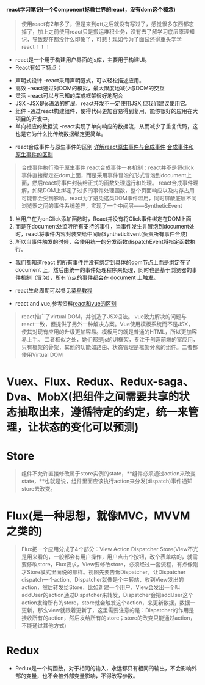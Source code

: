 #### react学习笔记(一个Component拯救世界的react，没有dom这个概念)
> 使用react有2年多了，但是来到qtt之后就没有写过了，感觉很多东西都忘掉了，加上之前使用react只是搬运堆积业务，没有去了解学习底层原理知识，导致现在都没什么印象了，可悲！现如今为了面试还得重头学学react！！！

* react是一个用于构建用户界面的js库，主要用于构建UI。
* React有如下特点：
- 声明式设计 -react采用声明范式，可以轻松描述应用。
- 高效 -react通过对DOM的模拟，最大限度地减少与DOM的交互
- 灵活 -react可以与已知的库或框架很好地配合
- JSX -JSX是js语法的扩展。react开发不一定使用JSX,但我们建议使用它。
- 组件 -通过react构建组件，使得代码更加容易得到复用，能够很好的应用在大项目的开发中。
- 单向相应的数据流 -react实现了单向响应的数据流，从而减少了重复代码，这也是它为什么比传统数据绑定更简单。

* react合成事件与原生事件的区别
[详解react原生事件与合成事件](https://juejin.im/post/5d7678b06fb9a06b2b47a03c "详解react原生事件与合成事件")
[合成事件和原生事件的区别](https://juejin.im/post/59db6e7af265da431f4a02ef "合成事件和原生事件的区别")
> 合成事件执行晚于原生事件
> react合成事件一套机制：react并不是将click事件直接绑定在dom上面，而是采用事件冒泡的形式冒泡到document上面，然后react将事件封装给正式的函数处理运行和处理。
> react合成事件理解，如果DOM上绑定了过多的事件处理函数，整个页面响应以及内存占用可能都会受到影响。react为了避免这类DOM事件滥用，同时屏蔽底层不同浏览器之间的事件系统差异，实现了一个中间层——SyntheticEvent
1. 当用户在为onClick添加函数时，React并没有将Click事件绑定在DOM上面
2. 而是在document处监听所有支持的事件，当事件发生并冒泡到document处时，react将事件内容封装交给中间层SyntheticEvent(负责所有事件合成)
3. 所以当事件触发的时候，会使用统一的分发函数dispatchEvent将指定函数执行。
* 我们都知道react 的所有事件并没有绑定到具体的dom节点上而是绑定在了document 上，然后由统一的事件处理程序来处理，同时也是基于浏览器的事件机制（冒泡），所有节点的事件都会在 document 上触发。

* react生命周期可以参见[菜鸟教程](https://www.runoob.com/react/react-component-life-cycle.html "菜鸟教程")

* react and vue,参考资料[react和vue的区别](http://caibaojian.com/vue-vs-react.html "react和vue的区别")
> react推广了virtual DOM，并创造了JSX语法。
> vue致力解决的问题与react一致，但提供了另外一种解决方案。Vue使用模板系统而不是JSX，使其对现有应用的升级更加容易。模板用的就是普通的HTML，所以更加容易上手。
> 二者相似之处，她们都是js的UI框架，专注于创造前端的富应用，只有框架的骨架，其他的功能如路由、状态管理是框架分离的组件。二者都使用Virtual DOM






# Vuex、Flux、Redux、Redux-saga、Dva、MobX(把组件之间需要共享的状态抽取出来，遵循特定的约定，统一来管理，让状态的变化可以预测)
# Store
> 组件不允许直接修改属于store实例的state，**组件必须通过action来改变state，**也就是说，组件里面应该执行action来分发(dispatch)事件通知store去改变。
# Flux(是一种思想，就像MVC，MVVM之类的)
> Flux把一个应用分成了4个部分：View Action Dispatcher Store(View不光是用来看的，一般都会有用户操作，用户点击个按钮，改个表单啥的，就需要修改store，Flux要求，View要修改store，必须经过一套流程，有点像刚才Store模式里面说的那样。视图先要告诉Dispatcher，让Dispatcher dispatch一个action，Dispatcher就像是个中转站，收到View发出的action，然后转发给Store，比如新建一个用户，View会发出一个叫addUser的action通过Dispatcher来转发，Dispatcher会把addUser这个action发给所有的store，store就会触发这个action，来更新数据，数据一更新，那么view就跟着更新了，这里需要注意的是：Dispatcher的作用是接收所有的action，然后发给所有的store；store的改变只能通过action，不能通过其他方式)
# Redux
- Redux是一个纯函数，对于相同的输入，永远都只有相同的输出，不会影响外部的变量，也不会被外部变量影响，不得改写参数。
> 
